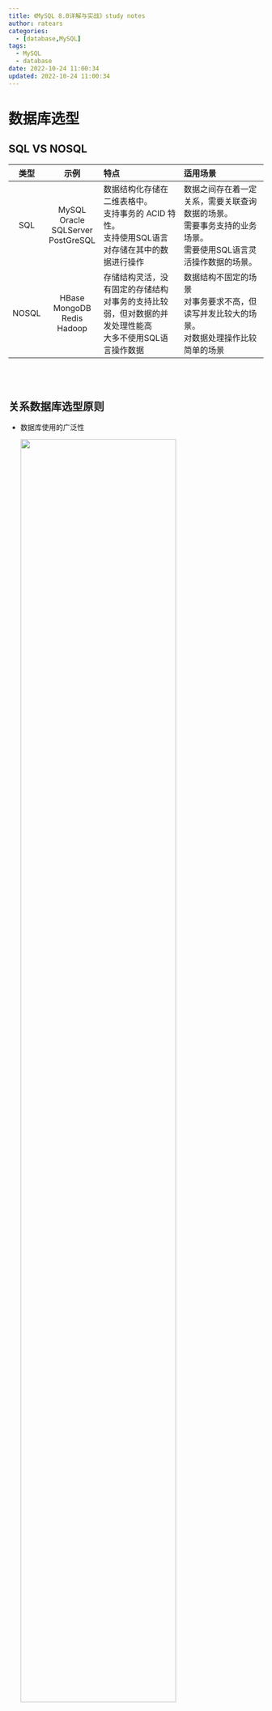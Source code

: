```yaml
---
title: 《MySQL 8.0详解与实战》study notes
author: ratears
categories:
  - [database,MySQL]
tags:
  - MySQL
  - database
date: 2022-10-24 11:00:34
updated: 2022-10-24 11:00:34
---
```






# 数据库选型

## SQL VS NOSQL

| 类型  |                    示例                    | 特点                                                         | 适用场景                                                     |
| :---: | :----------------------------------------: | :----------------------------------------------------------- | :----------------------------------------------------------- |
|  SQL  | MySQL<br>Oracle<br>SQLServer<br>PostGreSQL | 数据结构化存储在二维表格中。<br/>支持事务的 ACID 特性。<br/>支持使用SQL语言对存储在其中的数据进行操作 | 数据之间存在着一定关系，需要关联查询数据的场景。<br/>需要事务支持的业务场景。<br/>需要使用SQL语言灵活操作数据的场景。 |
| NOSQL |    HBase<br>MongoDB<br>Redis<br>Hadoop     | 存储结构灵活，没有固定的存储结构<br/>对事务的支持比较弱，但对数据的并发处理性能高<br/>大多不使用SQL语言操作数据 | 数据结构不固定的场景<br/>对事务要求不高，但读写并发比较大的场景。<br/>对数据处理操作比较简单的场景 |

<br>

<br>

## 关系数据库选型原则

- 数据库使用的广泛性

  <img src="https://cdn.staticaly.com/gh/ratears/image-hosting@main/blog-img-bed/image.4hxh96wd6lc0.webp" width="80%">

- 数据库的可扩展性

  - 支持基于二进制日志的逻辑复制
  - 存在多种第三方数据库中间件，支持读写分离，分库分表

- 数据库的安全性和稳定性

  - MySQL主从复制集群可达到99%的可用性
  - 配合主从复制高可用架构，可达到99%的可用性
  - 支持对存储在MySQL的数据，进行分级安全控制

- 数据库所支持的系统

  - 支持Linux操作系统
  - 支持windows操作系统

- 数据库的使用成本

  - 社区版本免费
  - 使用人员众多，社区活跃，可以方便获取技术支持

<br>

<br>

## MySQL 8.x 的安装

- 服务器环境：CentOS 7 

```shell
# （1）下载mysql的安装包
[root@localhost ~]# cd /install/
[root@localhost install]# wget https://cdn.mysql.com//Downloads/MySQL-8.0/mysql-8.0.31-el7-x86_64.tar.gz

# （2）解压
[root@localhost install]# tar -zxvf mysql-8.0.31-el7-x86_64.tar.gz

# （3）移动mysql的位置，创建软连接（便于管理）
[root@localhost install]# mv mysql-8.0.31-el7-x86_64 /usr/local/
[root@localhost install]# cd /usr/local/
[root@localhost local]# ln -s mysql-8.0.31-el7-x86_64/ mysql

# （4）配置mysql
# 先备份原 /etc/my.cnf 文件
[root@localhost mysql]# cp /etc/my.cnf /etc/my.cnf.bak
[root@localhost mysql]# vim /etc/my.cnf
```

```mysql
[client]
port            = 3306
socket          = /usr/local/mysql/data/mysql.sock
[mysqld]
# Skip #
skip_name_resolve              = 1
skip_external_locking          = 1 
skip_symbolic_links     = 1
# GENERAL #
user = mysql
default_storage_engine = InnoDB
character-set-server = utf8
socket  = /usr/local/mysql/data/mysql.sock
pid_file = /usr/local/mysql/data/mysqld.pid
basedir = /usr/local/mysql
port = 3306
bind-address = 0.0.0.0
explicit_defaults_for_timestamp = off
sql_mode=NO_ENGINE_SUBSTITUTION,STRICT_TRANS_TABLES
#read_only=on
# MyISAM #
key_buffer_size                = 32M
#myisam_recover                 = FORCE,BACKUP

# undo log #
innodb_undo_directory = /usr/local/mysql/undo
innodb_undo_tablespaces = 8

# SAFETY #
max_allowed_packet             = 100M
max_connect_errors             = 1000000
sysdate_is_now                 = 1
#innodb = FORCE
#innodb_strict_mode = 1
secure-file-priv='/tmp'
default_authentication_plugin='mysql_native_password'
# Replice #
 server-id = 1001
 relay_log = mysqld-relay-bin
 gtid_mode = on
 enforce-gtid-consistency
 log-slave-updates = on
 master_info_repository =TABLE
 relay_log_info_repository =TABLE


# DATA STORAGE #
 datadir = /usr/local/mysql/data/
 tmpdir = /tmp
 
# BINARY LOGGING #
 log_bin = /usr/local/mysql/sql_log/mysql-bin
 max_binlog_size = 1000M
 binlog_format = row
 binlog_expire_logs_seconds=86400
# sync_binlog = 1

 # CACHES AND LIMITS #
 tmp_table_size                 = 32M
 max_heap_table_size            = 32M
 max_connections                = 4000
 thread_cache_size              = 2048
 open_files_limit               = 65535
 table_definition_cache         = 4096
 table_open_cache               = 4096
 sort_buffer_size               = 2M
 read_buffer_size               = 2M
 read_rnd_buffer_size           = 2M
# thread_concurrency             = 24
 join_buffer_size = 1M
# table_cache = 32768
 thread_stack = 512k
 max_length_for_sort_data = 16k


 # INNODB #
 innodb_flush_method            = O_DIRECT
 innodb_log_buffer_size = 16M
 innodb_flush_log_at_trx_commit = 2
 innodb_file_per_table          = 1
 innodb_buffer_pool_size        = 256M
 #innodb_buffer_pool_instances = 8
 innodb_stats_on_metadata = off
 innodb_open_files = 8192
 innodb_read_io_threads = 16
 innodb_write_io_threads = 16
 innodb_io_capacity = 20000
 innodb_thread_concurrency = 0
 innodb_lock_wait_timeout = 60
 innodb_old_blocks_time=1000
 innodb_use_native_aio = 1
 innodb_purge_threads=1
 innodb_change_buffering=all
 innodb_log_file_size = 64M
 innodb_log_files_in_group = 2
 innodb_data_file_path  = ibdata1:256M:autoextend
 
 innodb_rollback_on_timeout=on
 # LOGGING #
 log_error                      = /usr/local/mysql/sql_log/mysql-error.log
 # log_queries_not_using_indexes  = 1
 # slow_query_log                 = 1
  slow_query_log_file            = /usr/local/mysql/sql_log/slowlog.log

 # TimeOut #
 #interactive_timeout = 30
 #wait_timeout        = 30
 #net_read_timeout = 60

[mysqldump]
quick
max_allowed_packet = 100M

[mysql]
no-auto-rehash
# Remove the next comment character if you are not familiar with SQL
#safe-updates

[myisamchk]
key_buffer_size = 256M
sort_buffer_size = 256M
read_buffer = 2M
write_buffer = 2M

[mysqlhotcopy]
interactive-timeout
```

```shell
# （5）创建管理mysql的用户mysql
[root@localhost mysql]# useradd mysql

# （6）创建mysql相关数据目录，并修改文件权限
[root@localhost mysql]# mkdir data sql_log undo
[root@localhost mysql]# chown -R mysql:mysql data sql_log undo
[root@localhost mysql]# ll
total 300
drwxr-xr-x.  2  7161 31415   4096 Sep 14 01:50 bin
drwxr-xr-x.  2 mysql mysql      6 Oct 24 13:43 data
drwxr-xr-x.  2  7161 31415     55 Sep 14 01:50 docs
drwxr-xr-x.  3  7161 31415   4096 Sep 14 01:50 include
drwxr-xr-x.  6  7161 31415    201 Sep 14 01:50 lib
-rw-r--r--.  1  7161 31415 287627 Sep 14 00:15 LICENSE
drwxr-xr-x.  4  7161 31415     30 Sep 14 01:50 man
-rw-r--r--.  1  7161 31415    666 Sep 14 00:15 README
drwxr-xr-x. 28  7161 31415   4096 Sep 14 01:50 share
drwxr-xr-x.  2 mysql mysql      6 Oct 24 13:43 sql_log
drwxr-xr-x.  2  7161 31415     77 Sep 14 01:50 support-files
drwxr-xr-x.  2 mysql mysql      6 Oct 24 13:43 undo

# （7）配置mysql的环境变量
[root@localhost mysql]# vim /etc/profile
# 在 /etc/profile 文件末尾添加如下内容
export PATH=$PATH:/usr/local/mysql/bin

[root@localhost mysql]# source /etc/profile

# （8）初始化mysql数据库
[root@localhost mysql]# mysqld --initialize --user=mysql --basedir=/usr/local/mysql --datadir=/usr/local/mysql/data
# 验证：数据库初始化成功后，会在data目录下有相关文件生成

# （9）拷贝数据库启动脚本
[root@localhost mysql]# cp support-files/mysql.server /etc/init.d/mysqld

# 至此，mysql数据库安装完成
```

<br>

<br>

## MySQL 启动

```mysql
[root@localhost mysql]# /etc/init.d/mysqld start
Starting MySQL.. SUCCESS!

# 获取mysql的初始密码
[root@localhost mysql]# grep password sql_log/mysql-error.log

# 登录mysql后，修改mysql的密码
mysql> alter user user() identified by 'root';
Query OK, 0 rows affected (0.00 sec)
```

<br>

<br>

<br>

# 数据库设计

- 业务分析	=》	逻辑设计	=》	数据类型	=》	对象命名	=》 建立库表



## 逻辑设计

### 宽表模式存在的问题

- 宽表模式：指把所有需求字段设计在一张表中

<img src="https://cdn.staticaly.com/gh/ratears/image-hosting@main/blog-img-bed/image.3dkqourzzp40.webp" width="70%">

<br>

<br>

#### 数据冗余

<img src="https://cdn.staticaly.com/gh/ratears/image-hosting@main/blog-img-bed/image.693sty7axdk0.webp" width="80%">

<br>

- 相同数据在一个表中出现了多次（增加数据占用空间）
- 需要对数据进行多次维护（如果讲师的职位发生了变化，就需要对多条数据进行维护，如果有数据没有维护，就会导致数据不一致）

<br>

<br>

#### 宽表模式的应用场景

- 配合列存储的数据报表应用

<br>

<br>

## 数据库设计范式

- 第一范式：要求有主键，并且要求每一个字段原子性不可再分
- 第二范式：表中必须存在业务主键，并且非主键全部依赖于业务主键
- 第三范式：表中的非主键列之间不能相互依赖

<br>

<br>

- 反反范式化设计
  - 范式化设计存在的问题：为了满足范式化设计要求，我们对表拆分的很细。但是在查询时候关联的表会很多，影响性能
  - 为了提高查询性能，我们需要反范式化设计

<br>

<br>

## 物理设计

### MySQL常见的存储引擎

<img src="https://cdn.staticaly.com/gh/ratears/image-hosting@main/blog-img-bed/image.2pqx87bjieq0.webp" width="80%">

<br>

<br>

### InnoDB存储引擎的特点

- 事物型存储引擎支持ACID
- 数据按主键聚集存储
- 支持行级锁及MVCC
- 支持Btree和自适应Hash索引
- 支持全文和空间索引

<br>

<br>

### 整数类型

<img src="https://cdn.staticaly.com/gh/ratears/image-hosting@main/blog-img-bed/image.75n135ulfk00.webp" width="80%">

<br>

<br>

### 实数类型

<img src="https://cdn.staticaly.com/gh/ratears/image-hosting@main/blog-img-bed/image.4d7mn2i88vq0.webp" width="80%">

<br>

<br>

### 常用时间类型

<img src="https://cdn.staticaly.com/gh/ratears/image-hosting@main/blog-img-bed/image.5e3m2d5s8yc0.webp" width="80%">

<br>

<br>

### 字符串类型

<img src="https://cdn.staticaly.com/gh/ratears/image-hosting@main/blog-img-bed/image.618wwafqys00.webp" width="80%">

<br>

<br>

### 选择合适的数据类型

- 优先选择符合存储数据需求的最小数据类型
- 谨慎使用ENUM,TEXT字符串类型
- 同财务相关的数据类型，必须使用decimal类型

<br>

<br>

### 数据库对象命名原则

<img src="https://cdn.staticaly.com/gh/ratears/image-hosting@main/blog-img-bed/image.6bx7vkwrtgc0.webp" width="60%">

<br>

<img src="https://cdn.staticaly.com/gh/ratears/image-hosting@main/blog-img-bed/image.58c8x2q3kq80.webp" width="60%">

<br>

<br>

<br>

# MySQL 访问数据库

## MySQL 访问异常处理

<img src="https://cdn.staticaly.com/gh/ratears/image-hosting@main/blog-img-bed/image.6si7f2uku6w0.webp" width="80%">

<br>

<img src="https://cdn.staticaly.com/gh/ratears/image-hosting@main/blog-img-bed/image.4zrntdxrjtk0.webp" width="80%">

<br>









<br>

<br>

<br>

# 学习备注

> 1. 数据类型这块还需要加强一下呢

```html
&emsp;&emsp;
```

<br>

<br>

<br>

<img src="" width="80%">

<br>


